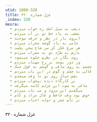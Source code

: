 ```yaml
---
utid: 1000-320
title: غزل شماره ۳۲۰
_index: 320
mesra:
  - دیشب به سیل اشک ره خواب میزدم
  - نقشی به یاد خط تو بر آب میزدم
  - ابروی یار در نظر و خرقه سوخته
  - جامی به یاد گوشه محراب میزدم
  - هر مرغ فکر کز سر شاخ سخن بِجَست
  - بازش به طرّه تو به مضراب میزدم
  - روی نگار در نظرم جلوه مینمود
  - وز دور بوسه بر رخ مهتاب میزدم
  - چشمم به روی ساقی و گوشم به قول چنگ
  - فالی به چشم و گوش در این باب میزدم
  - نقش خیال روی تو تا وقت صبحدم
  - بر کارگاه دیده بیخواب میزدم
  - ساقی به صوت این غزلم کاسه میگرفت
  - میگفتم این سرود و می ناب میزدم
  - خوش بود وقت حافظ و فال مراد و کام
  - بر نام عمر و دولت احباب میزدم
---
```

غزل شماره ۳۲۰
